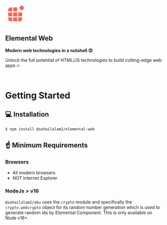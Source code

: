 <section>
  <br />
  <a href="https://sohailalam2.github.io/elemental-web/" target="_blank" rel="noopener noreferrer">
    <img width="64" src="/logo.svg" alt="Abu Logo">
  </a>
  <h1>Elemental Web</h1>
  <strong>Modern web technologies in a nutshell 😍</strong>
  <p>Unlock the full potential of HTML/JS technologies to build cutting-edge web apps 🔥</p>
  <br />
</section>

# Getting Started

## 💻 Installation

```bash
$ npm install @sohailalam2/elemental-web
```

## ☝️ Minimum Requirements

### Browsers

- All modern browsers
- NOT Internet Explorer

### NodeJs > v16

`@sohailalam2/abu` uses the `crypto` module and specifically the `crypto.webcrypto` object for its random number
generation which is used to generate random ids by Elemental Component. This is only available on Node v16+.
